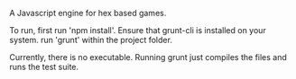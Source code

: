 A Javascript engine for hex based games.

To run, first run 'npm install'.
Ensure that grunt-cli is installed on your system.
run 'grunt' within the project folder.

Currently, there is no executable. Running grunt just compiles the files and runs the test suite.
